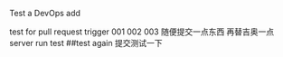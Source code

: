 Test a DevOps add

test for pull request trigger
001
002
003
随便提交一点东西
再替吉奥一点
server run test
##test again
提交测试一下
